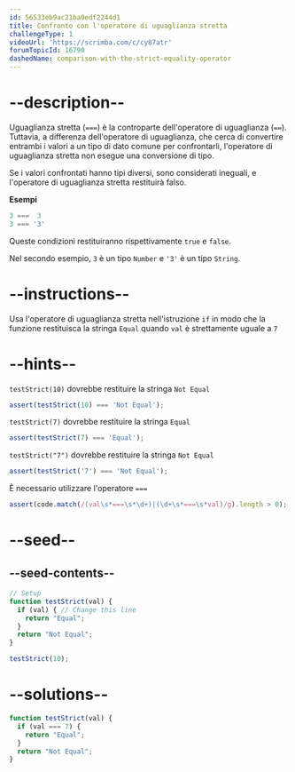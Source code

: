 ```yaml
---
id: 56533eb9ac21ba0edf2244d1
title: Confronto con l'operatore di uguaglianza stretta
challengeType: 1
videoUrl: 'https://scrimba.com/c/cy87atr'
forumTopicId: 16790
dashedName: comparison-with-the-strict-equality-operator
---
```


# --description--

Uguaglianza stretta (`===`) è la controparte dell'operatore di uguaglianza (`==`). Tuttavia, a differenza dell'operatore di uguaglianza, che cerca di convertire entrambi i valori a un tipo di dato comune per confrontarli, l'operatore di uguaglianza stretta non esegue una conversione di tipo.

Se i valori confrontati hanno tipi diversi, sono considerati ineguali, e l'operatore di uguaglianza stretta restituirà falso.

**Esempi**

```js
3 ===  3
3 === '3'
```

Queste condizioni restituiranno rispettivamente `true` e `false`.

Nel secondo esempio, `3` è un tipo `Number` e `'3'` è un tipo `String`.

# --instructions--

Usa l'operatore di uguaglianza stretta nell'istruzione `if` in modo che la funzione restituisca la stringa `Equal` quando `val` è strettamente uguale a `7`

# --hints--

`testStrict(10)` dovrebbe restituire la stringa `Not Equal`

```js
assert(testStrict(10) === 'Not Equal');
```

`testStrict(7)` dovrebbe restituire la stringa `Equal`

```js
assert(testStrict(7) === 'Equal');
```

`testStrict("7")` dovrebbe restituire la stringa `Not Equal`

```js
assert(testStrict('7') === 'Not Equal');
```

È necessario utilizzare l'operatore `===`

```js
assert(code.match(/(val\s*===\s*\d+)|(\d+\s*===\s*val)/g).length > 0);
```

# --seed--

## --seed-contents--

```js
// Setup
function testStrict(val) {
  if (val) { // Change this line
    return "Equal";
  }
  return "Not Equal";
}

testStrict(10);
```

# --solutions--

```js
function testStrict(val) {
  if (val === 7) {
    return "Equal";
  }
  return "Not Equal";
}
```
